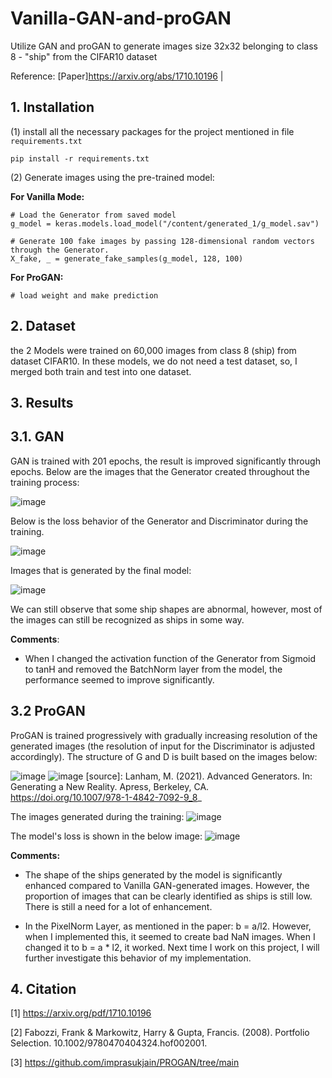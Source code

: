 # Vanilla-GAN-and-proGAN
Utilize GAN and proGAN to generate images size 32x32 belonging to class 8 - "ship" from the CIFAR10 dataset

Reference: [Paper]https://arxiv.org/abs/1710.10196 |

## 1. Installation

(1) install all the necessary packages for the project mentioned in file `requirements.txt`

```
pip install -r requirements.txt
```
(2) Generate images using the pre-trained model:

**For Vanilla Mode:**

```
# Load the Generator from saved model
g_model = keras.models.load_model("/content/generated_1/g_model.sav")

# Generate 100 fake images by passing 128-dimensional random vectors through the Generator.
X_fake, _ = generate_fake_samples(g_model, 128, 100)
```
**For ProGAN:**
```
# load weight and make prediction
```
## 2. Dataset

the 2 Models were trained on 60,000 images from class 8 (ship) from dataset CIFAR10. In these models, we do not need a test dataset, so, I merged both train and test into one dataset. 

## 3. Results

## 3.1. GAN

GAN is trained with 201 epochs, the result is improved significantly through epochs. Below are the images that the Generator created throughout the training process:

![image](https://github.com/TruongQuynhNhu/Vanila-GAN-and-proGAN/assets/107611691/6e40b1a7-d699-4d8f-8c46-ea65de751ef8)


Below is the loss behavior of the Generator and Discriminator during the training.

![image](https://github.com/TruongQuynhNhu/Vanila-GAN-and-proGAN/assets/107611691/4a5cf564-dd90-4c32-80b4-cd8eded9ac14)

Images that is generated by the final model:

![image](https://github.com/TruongQuynhNhu/Vanila-GAN-and-proGAN/assets/107611691/295488e7-2dfd-4541-b6a6-6707b0f8ce36)

We can still observe that some ship shapes are abnormal, however, most of the images can still be recognized as ships in some way.

**Comments**: 

- When I changed the activation function of the Generator from Sigmoid to tanH and removed the BatchNorm layer from the model, the performance seemed to improve significantly.

## 3.2 ProGAN

ProGAN is trained progressively with gradually increasing resolution of the generated images (the resolution of input for the Discriminator is adjusted accordingly). The structure of G and D is built based on the images below:

![image](https://github.com/TruongQuynhNhu/Vanila-GAN-and-proGAN/assets/107611691/ed1d860f-9891-4f8c-9bcf-a4a4510d4d04)
![image](https://github.com/TruongQuynhNhu/Vanila-GAN-and-proGAN/assets/107611691/3f09a592-5406-4a20-877b-0c6a461fcb51)
[source]: Lanham, M. (2021). Advanced Generators. In: Generating a New Reality. Apress, Berkeley, CA. https://doi.org/10.1007/978-1-4842-7092-9_8_

The images generated during the training:
![image](https://github.com/TruongQuynhNhu/Vanila-GAN-and-proGAN/assets/107611691/1b690c31-101d-472a-9bbc-b5b4b945a703)


The model's loss is shown in the below image:
![image](https://github.com/TruongQuynhNhu/Vanila-GAN-and-proGAN/assets/107611691/f26e423a-d119-46f7-ba75-3dd2e98a82af)

**Comments:**

- The shape of the ships generated by the model is significantly enhanced compared to Vanilla GAN-generated images. However, the proportion of images that can be clearly identified as ships is still low. There is still a need for a lot of enhancement.

- In the PixelNorm Layer, as mentioned in the paper: b = a/l2. However, when I implemented this, it seemed to create bad NaN images. When I changed it to b = a * l2, it worked. Next time I work on this project, I will further investigate this behavior of my implementation.
  
## 4. Citation

[1] https://arxiv.org/pdf/1710.10196

[2] Fabozzi, Frank & Markowitz, Harry & Gupta, Francis. (2008). Portfolio Selection. 10.1002/9780470404324.hof002001. 

[3] https://github.com/imprasukjain/PROGAN/tree/main


